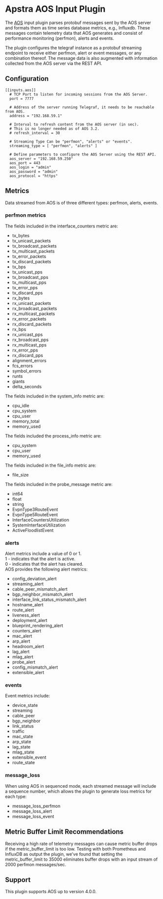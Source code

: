 # Apstra AOS Input Plugin
The [AOS](https://www.apstra.com/products/aos-overview/) input plugin parses
protobuf messages sent by the AOS server and formats them as time series 
database metrics, e.g., Influxdb. These messages contain telemetry data
that AOS generates and consist of performance monitoring (perfmon), alerts and events.

The plugin configures the telegraf instance as a protobuf streaming endpoint to
receive either perfmon, alert or event messages, or any combination thereof.
The message data is also augmented with information collected from the AOS server
via the REST API.

## Configuration
```
[[inputs.aos]]
  # TCP Port to listen for incoming sessions from the AOS Server.
  port = 7777

  # Address of the server running Telegraf, it needs to be reachable from AOS.
  address = "192.168.59.1"

  # Interval to refresh content from the AOS server (in sec).
  # This is no longer needed as of AOS 3.2.
  # refresh_interval = 30

  # Streaming Type Can be "perfmon", "alerts" or "events".
  streaming_type = [ "perfmon", "alerts" ]

  # Define parameters to configure the AOS Server using the REST API.
  aos_server = "192.168.59.250"
  aos_port = 443
  aos_login = "admin"
  aos_password = "admin"
  aos_protocol = "https"

```

## Metrics
Data streamed from AOS is of three different types: perfmon, alerts, events. 
### perfmon metrics
The fields included in the interface_counters metric are:  
* tx_bytes
* tx_unicast_packets
* tx_broadcast_packets
* tx_multicast_packets
* tx_error_packets
* tx_discard_packets
* tx_bps
* tx_unicast_pps
* tx_broadcast_pps
* tx_multicast_pps
* tx_error_pps
* tx_discard_pps
* rx_bytes
* rx_unicast_packets
* rx_broadcast_packets
* rx_multicast_packets
* rx_error_packets
* rx_discard_packets
* rx_bps
* rx_unicast_pps
* rx_broadcast_pps
* rx_multicast_pps
* rx_error_pps
* rx_discard_pps
* alignment_errors
* fcs_errors
* symbol_errors
* runts
* giants
* delta_seconds

The fields included in the system_info metric are:  
* cpu_idle
* cpu_system
* cpu_user
* memory_total
* memory_used

The fields included the process_info metric are:  
* cpu_system
* cpu_user
* memory_used

The fields included in the file_info metric are:
* file_size

The fields included in the probe_message metric are:
* int64 
* float
* string
* EvpnType3RouteEvent
* EvpnType5RouteEvent
* InterfaceCountersUtilization
* SystemInterfaceUtilization
* ActiveFloodlistEvent

### alerts
Alert metrics include a value of 0 or 1.  
1 - indicates that the alert is active.  
0 - indicates that the alert has cleared.  
AOS provides the following alert metrics:
* config_deviation_alert
* streaming_alert
* cable_peer_mismatch_alert
* bgp_neighbor_mismatch_alert
* interface_link_status_mismatch_alert
* hostname_alert
* route_alert
* liveness_alert
* deployment_alert
* blueprint_rendering_alert
* counters_alert
* mac_alert
* arp_alert
* headroom_alert
* lag_alert
* mlag_alert
* probe_alert
* config_mismatch_alert
* extensible_alert

### events
Event metrics include:
* device_state
* streaming
* cable_peer
* bgp_neighbor
* link_status
* traffic
* mac_state
* arp_state
* lag_state
* mlag_state
* extensible_event
* route_state

### message_loss
When using AOS in sequenced mode, each streamed message will include a sequence number, which allows the plugin to generate loss metrics for each type:
* message_loss_perfmon
* message_loss_alert
* message_loss_event

## Metric Buffer Limit Recommendations
Receiving a high rate of telemetry messages can cause metric buffer drops if the metric_buffer_limit is too low. Testing with both Prometheus and InfluxDB as output the plugin, we've found that setting the metric_buffer_limit to 35000 eliminates buffer drops with an input stream of 2000 perfmon messages/sec.

## Support 
This plugin supports AOS up to version 4.0.0.
